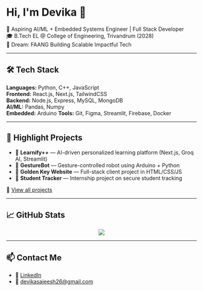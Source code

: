 # Hi, I'm Devika 👋

🚀 Aspiring AI/ML + Embedded Systems Engineer | Full Stack Developer  
🎓 B.Tech EL @ College of Engineering, Trivandrum (2028)  
🎯 Dream: FAANG Building Scalable Impactful Tech

---

## 🛠️ Tech Stack
**Languages:** Python, C++, JavaScript  
**Frontend:** React.js, Next.js, TailwindCSS  
**Backend:** Node.js, Express, MySQL, MongoDB  
**AI/ML:** Pandas, Numpy  
**Embedded:** Arduino
**Tools:** Git, Figma, Streamlit, Firebase, Docker

---

## 🚀 Highlight Projects
- 🧠 **Learnify++** — AI-driven personalized learning platform (Next.js, Groq AI, Streamlit)  
- 🤖 **GestureBot** — Gesture-controlled robot using Arduino + Python  
- 🧾 **Golden Key Website** — Full-stack client project in HTML/CSS/JS  
- 🔐 **Student Tracker** — Internship project on secure student tracking

📌 [View all projects](#)

---

## 📈 GitHub Stats
<p align="center">
  <img src="https://github-readme-stats.vercel.app/api?username=devikasajeesh&show_icons=true&theme=radical" />
</p>

---

## 📫 Contact Me
- 💼 [LinkedIn](https://www.linkedin.com/in/devika-jayalakshmi-sajeesh)
- 📧 devikasajeesh26@gmail.com
